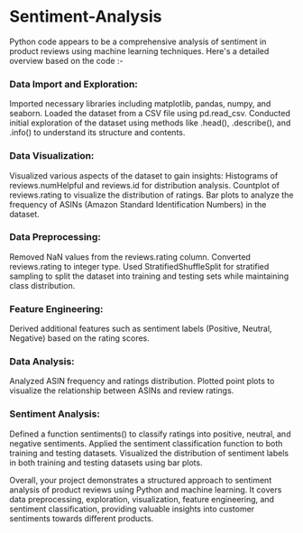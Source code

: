 # Sentiment-Analysis

Python code appears to be a comprehensive analysis of sentiment in product reviews using machine learning techniques. Here's a detailed overview based on the code :-

<h3>Data Import and Exploration:</h3>
Imported necessary libraries including matplotlib, pandas, numpy, and seaborn.
Loaded the dataset from a CSV file using pd.read_csv.
Conducted initial exploration of the dataset using methods like .head(), .describe(), and .info() to understand its structure and contents.<br>

<h3>Data Visualization:</h3>
Visualized various aspects of the dataset to gain insights:
Histograms of reviews.numHelpful and reviews.id for distribution analysis.
Countplot of reviews.rating to visualize the distribution of ratings.
Bar plots to analyze the frequency of ASINs (Amazon Standard Identification Numbers) in the dataset.

<h3>Data Preprocessing:</h3>
Removed NaN values from the reviews.rating column.
Converted reviews.rating to integer type.
Used StratifiedShuffleSplit for stratified sampling to split the dataset into training and testing sets while maintaining class distribution.<br>

<h3>Feature Engineering:</h3>
Derived additional features such as sentiment labels (Positive, Neutral, Negative) based on the rating scores.<br>

<h3>Data Analysis:</h3>
Analyzed ASIN frequency and ratings distribution.
Plotted point plots to visualize the relationship between ASINs and review ratings.<br>

<h3>Sentiment Analysis:</h3>
Defined a function sentiments() to classify ratings into positive, neutral, and negative sentiments.
Applied the sentiment classification function to both training and testing datasets.
Visualized the distribution of sentiment labels in both training and testing datasets using bar plots.

<br>

<p>Overall, your project demonstrates a structured approach to sentiment analysis of product reviews using Python and machine learning. It covers data preprocessing, exploration, visualization, feature engineering, and sentiment classification, providing valuable insights into customer sentiments towards different products.</p>
